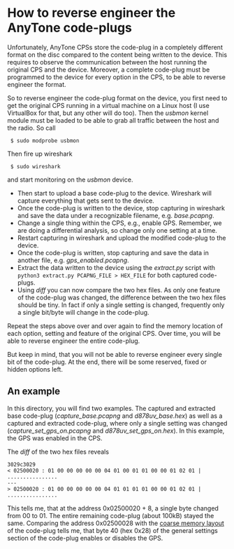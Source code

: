 # How to reverse engineer the AnyTone code-plugs
Unfortunately, AnyTone CPSs store the code-plug in a completely different format on the disc 
compared to the content being written to the device. This requires to observe the communication
between the host running the original CPS and the device. Moreover, a complete code-plug must 
be programmed to the device for every option in the CPS, to be able to reverse engineer the 
format. 

So to reverse engineer the code-plug format on the device, you first need to get the original
CPS running in a virtual machine on a Linux host (I use VirtualBox for that, but any other will
do too). Then the *usbmon* kernel module must be loaded to be able to grab all traffic between
the host and the radio. So call
```
 $ sudo modprobe usbmon
```

Then fire up wireshark 
```
 $ sudo wireshark
```
and start monitoring on the *usbmon* device.

  * Then start to upload a base code-plug to the device. Wireshark will capture everything that 
    gets sent to the device. 
  * Once the code-plug is written to the device, stop capturing in wireshark and  save the data 
    under a recognizable filename, e.g. *base.pcapng*. 
  * Change a single thing within the CPS, e.g., enable GPS. Remember, we are doing a differential 
    analysis, so change only one setting at a time.
  * Restart capturing in wireshark and upload the modified code-plug to the device.
  * Once the code-plug is written, stop capturing and save the data in another file, e.g. 
    *gps_enabled.pcapng*.
  * Extract the data written to the device using the *extract.py* script with 
    `python3 extract.py PCAPNG_FILE > HEX_FILE` for both captured code-plugs.
  * Using *diff* you can now compare the two hex files. As only one feature of the code-plug was
    changed, the difference between the two hex files should be tiny. In fact if only a single 
    setting is changed, frequently only a single bit/byte will change in the code-plug. 

Repeat the steps above over and over again to find the memory location of each option, setting 
and feature of the original CPS. Over time, you will be able to reverse engineer the entire 
code-plug. 

But keep in mind, that you will not be able to reverse engineer every single bit of the code-plug.
At the end, there will be some reserved, fixed or hidden options left.

## An example
In this directory, you will find two examples. The captured and extracted base code-plug 
(*capture_base.pcapng* and *d878uv_base.hex*) as well as a captured and extracted 
code-plug, where only a single setting was changed (*capture_set_gps_on.pcapng* and 
*d878uv_set_gps_on.hex*). In this example, the GPS was enabled in the CPS. 

The *diff* of the two hex files reveals
```
3029c3029
< 02500020 : 01 00 00 00 00 00 04 01 00 01 01 00 00 01 02 01 | ................
---
> 02500020 : 01 00 00 00 00 00 04 01 01 01 01 00 00 01 02 01 | ................
```
This tells me, that at the address 0x02500020 + 8, a single byte changed from 00 to 01. The entire
remaining code-plug (about 100kB) stayed the same. Comparing the address 0x02500028 with the 
[coarse memory layout](https://dm3mat.darc.de/qdmr/libdmrconf/class_d878_u_v_codeplug.html) 
of the code-plug tells me, that byte 40 (hex 0x28) of the general settings section of the 
code-plug enables or disables the GPS.